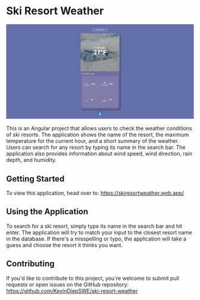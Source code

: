 # Ski Resort Weather

![Screenshot](homepage.jpg)

This is an Angular project that allows users to check the weather conditions of ski resorts. The application shows the name of the resort, the maximum temperature for the current hour, and a short summary of the weather. Users can search for any resort by typing its name in the search bar. The application also provides information about wind speed, wind direction, rain depth, and humidity.

## Getting Started

To view this application, head over to: https://skiresortweather.web.app/

## Using the Application

To search for a ski resort, simply type its name in the search bar and hit enter. The application will try to match your input to the closest resort name in the database. If there's a misspelling or typo, the application will take a guess and choose the resort it thinks you want.

## Contributing

If you'd like to contribute to this project, you're welcome to submit pull requests or open issues on the GitHub repository: https://github.com/KevinDiepSWE/ski-resort-weather

